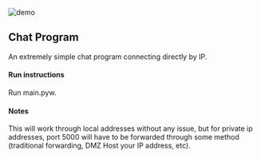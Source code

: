 ![demo](http://i.imgur.com/PgBVzim.gif)

## Chat Program
An extremely simple chat program connecting directly by IP.

#### Run instructions

Run main.pyw.

#### Notes

This will work through local addresses without any issue, but for private
ip addresses, port 5000 will have to be forwarded through some method 
(traditional forwarding, DMZ Host your IP address, etc).